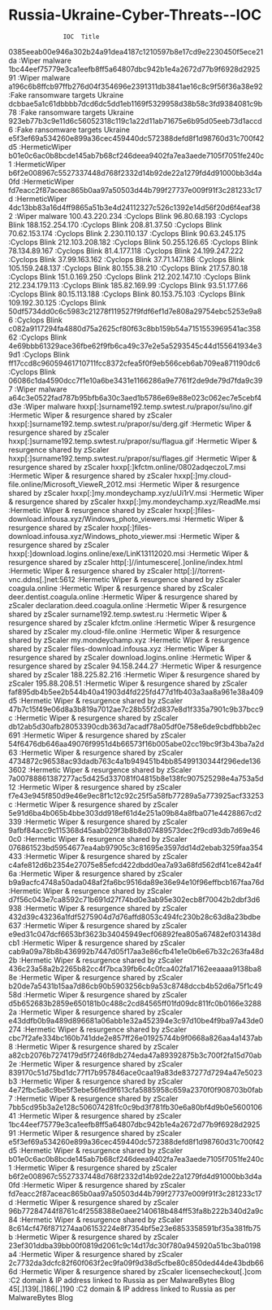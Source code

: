 # Russia-Ukraine-Cyber-Threats--IOC

                   IOC	Title
0385eeab00e946a302b24a91dea4187c1210597b8e17cd9e2230450f5ece21da     :Wiper malware
1bc44eef75779e3ca1eefb8ff5a64807dbc942b1e4a2672d77b9f6928d292591	   :Wiper malware
a196c6b8ffcb97ffb276d04f354696e2391311db3841ae16c8c9f56f36a38e92	   :Fake ransomware targets Ukraine
dcbbae5a1c61dbbbb7dcd6dc5dd1eb1169f5329958d38b58c3fd9384081c9b78	   :Fake ransomware targets Ukraine
923eb77b3c9e11d6c56052318c119c1a22d11ab71675e6b95d05eeb73d1accd6     :Fake ransomware targets Ukraine
e5f3ef69a534260e899a36cec459440dc572388defd8f1d98760d31c700f42d5	   :HermeticWiper
b01e0c6ac0b8bcde145ab7b68cf246deea9402fa7ea3aede7105f7051fe240c1	   :HermeticWiper
b6f2e008967c5527337448d768f2332d14b92de22a1279fd4d91000bb3d4a0fd	   :HermeticWiper
fd7eacc2f87aceac865b0aa97a50503d44b799f27737e009f91f3c281233c17d	   :HermeticWiper
4dc13bb83a16d4ff9865a51b3e4d24112327c526c1392e14d56f20d6f4eaf382	   :Wiper malware
100.43.220.234	    :Cyclops Blink
96.80.68.193	:Cyclops Blink
188.152.254.170	:Cyclops Blink
208.81.37.50	:Cyclops Blink
70.62.153.174	:Cyclops Blink
2.230.110.137	:Cyclops Blink
90.63.245.175	:Cyclops Blink
212.103.208.182	:Cyclops Blink
50.255.126.65	:Cyclops Blink
78.134.89.167	:Cyclops Blink
81.4.177.118	:Cyclops Blink
24.199.247.222	:Cyclops Blink
37.99.163.162	:Cyclops Blink
37.71.147.186	:Cyclops Blink
105.159.248.137	:Cyclops Blink
80.155.38.210	:Cyclops Blink
217.57.80.18	:Cyclops Blink
151.0.169.250	:Cyclops Blink
212.202.147.10	:Cyclops Blink
212.234.179.113	:Cyclops Blink
185.82.169.99	:Cyclops Blink
93.51.177.66	:Cyclops Blink
80.15.113.188	:Cyclops Blink
80.153.75.103	:Cyclops Blink
109.192.30.125	:Cyclops Blink
50df5734dd0c6c5983c21278f119527f9fdf6ef1d7e808a29754ebc5253e9a86	:Cyclops Blink
c082a9117294fa4880d75a2625cf80f63c8bb159b54a7151553969541ac35862	:Cyclops Blink
4e69bbb61329ace36fbe62f9fb6ca49c37e2e5a5293545c44d155641934e39d1	:Cyclops Blink
ff17ccd8c96059461710711fcc8372cfea5f0f9eb566ceb6ab709ea871190dc6	:Cyclops Blink
06086c1da4590dcc7f1e10a6be3431e1166286a9e7761f2de9de79d7fda9c397	:Wiper malware
a64c3e0522fad787b95bfb6a30c3aed1b5786e69e88e023c062ec7e5cebf4d3e	:Wiper malware
hxxp[:]surname192.temp.swtest.ru/prapor/su/ino.gif	:Hermetic Wiper & resurgence shared by zScaler
hxxp[:]surname192.temp.swtest.ru/prapor/su/derg.gif	:Hermetic Wiper & resurgence shared by zScaler
hxxp[:]surname192.temp.swtest.ru/prapor/su/flagua.gif	:Hermetic Wiper & resurgence shared by zScaler
hxxp[:]surname192.temp.swtest.ru/prapor/su/flages.gif	:Hermetic Wiper & resurgence shared by zScaler
hxxp[:]kfctm.online/0802adqeczoL7.msi	:Hermetic Wiper & resurgence shared by zScaler
hxxp[:]my.cloud-file.online/Microsoft_VieweR_2012.msi	:Hermetic Wiper & resurgence shared by zScaler
hxxp[:]my.mondeychamp.xyz/uUi1rV.msi	:Hermetic Wiper & resurgence shared by zScaler
hxxp[:]my.mondeychamp.xyz/ReadMe.msi	:Hermetic Wiper & resurgence shared by zScaler
hxxp[:]files-download.infousa.xyz/Windows_photo_viewers.msi	:Hermetic Wiper & resurgence shared by zScaler
hxxp[:]files-download.infousa.xyz/Windows_photo_viewer.msi	:Hermetic Wiper & resurgence shared by zScaler
hxxp[:]download.logins.online/exe/LinK13112020.msi	:Hermetic Wiper & resurgence shared by zScaler
http[:]//intumescere[.]online/index.html	:Hermetic Wiper & resurgence shared by zScaler
http[:]//torrent-vnc.ddns[.]net:5612	:Hermetic Wiper & resurgence shared by zScaler
coagula.online	:Hermetic Wiper & resurgence shared by zScaler
deer.dentist.coagula.online	:Hermetic Wiper & resurgence shared by zScaler
declaration.deed.coagula.online	:Hermetic Wiper & resurgence shared by zScaler
surname192.temp.swtest.ru	:Hermetic Wiper & resurgence shared by zScaler
kfctm.online	:Hermetic Wiper & resurgence shared by zScaler
my.cloud-file.online	:Hermetic Wiper & resurgence shared by zScaler
my.mondeychamp.xyz	:Hermetic Wiper & resurgence shared by zScaler
files-download.infousa.xyz	:Hermetic Wiper & resurgence shared by zScaler
download.logins.online	:Hermetic Wiper & resurgence shared by zScaler
94.158.244.27	:Hermetic Wiper & resurgence shared by zScaler
188.225.82.216	:Hermetic Wiper & resurgence shared by zScaler
195.88.208.51	:Hermetic Wiper & resurgence shared by zScaler
faf895db4b5ee2b544b40a41903d4fd225fd477d1fb403a3aa8a961e38a409d5	:Hermetic Wiper & resurgence shared by zScaler
47b7c15f49e06d8a3b819a7012ae7c28b55f2d837e8d1f335a7901c9b37bcc9c	:Hermetic Wiper & resurgence shared by zScaler
db12ab5d30afb28053390cdb363d7acadf78a05df0e758e6de9cbdfbbb2ec691	:Hermetic Wiper & resurgence shared by zScaler
54f6476db646aa49076f9951d4b66573f16b005abe02cc19bc9f3b43ba7a2d63	:Hermetic Wiper & resurgence shared by zScaler
4734872c96538ac93dadb763c4a1b949451b4bb85499130344f296ede1363602	:Hermetic Wiper & resurgence shared by zScaler
7a00788861387277ac5d425d337081f04815b8e138fc907525298e4a753a5d12	:Hermetic Wiper & resurgence shared by zScaler
f7e43e945f850d9e46e9ec8f1c12c92c25f5a58fb77289a5a773925acf33253c	:Hermetic Wiper & resurgence shared by zScaler
5e91d6ba4b065b4bbe303dd918ef61d4e251a09b84a8fba071e4428867cd2339	:Hermetic Wiper & resurgence shared by zScaler
9afbf84acc9c115368d45aab029f3b8b8d07489573dec2f9cd93db7d69e460c0	:Hermetic Wiper & resurgence shared by zScaler
076861523bd5954677ea4ab97905c3c81695e3597dd14d2ebab3259faa354433	:Hermetic Wiper & resurgence shared by zScaler
c4afe812d6b2354e27075e85efcd422dbdd0ea7a93a68fd562df41ce842a4f6a	:Hermetic Wiper & resurgence shared by zScaler
b9a9acfc4748a50ada048af2fa6bc9516da89e36e94e10f96effbcb167faa76d	:Hermetic Wiper & resurgence shared by zScaler
d7f56c043e7ca8592c71b691d27f74bd0e3ab95e302ecb8f70042b2dbf3d6938	:Hermetic Wiper & resurgence shared by zScaler
432d39c43236a1fdf5275904d7d76affd8053c494fc230b28c63d8a23bdbe637	:Hermetic Wiper & resurgence shared by zScaler
e9ed31c047dcf6653bf3623b34045949ecf06892fea805a67482ef031438dcb1	:Hermetic Wiper & resurgence shared by zScaler
cab9a09a78b8b436992b7447d05f17aa3e86cfb41e1e0b6e67b32c263fa48d2b	:Hermetic Wiper & resurgence shared by zScaler
436c23a58a2b2265b82cc4f7bca39fb6c4c0fca402fa17162eeaaaa9138ba88e	:Hermetic Wiper & resurgence shared by zScaler
b20de7a5431b15aa7d86cb90b5903256cb9a53c8748dccb4b52d6a75f1c4958d	:Hermetic Wiper & resurgence shared by zScaler
d5b652683b2859e650181b0c488c2cd84565ff01fd09dc811fc0b0166e32882a	:Hermetic Wiper & resurgence shared by zScaler
e43ddfb0b9a489d896681a06abb1e32a452394e3c97d10be4f9ba97a43de0274	:Hermetic Wiper & resurgence shared by zScaler
cbc7f2afe334bc160b741dde2e857ff26e01925744b9f0668a826aa4a1437ab8	:Hermetic Wiper & resurgence shared by zScaler
a82cb2076b7274179d5f7246f8db274eda47a89392875b3c700f2fa15d70ab2e	:Hermetic Wiper & resurgence shared by zScaler
839170c51d75bd1dc77f17b957846ace0caa19a83de837277d7294a47e5023b3	:Hermetic Wiper & resurgence shared by zScaler
4e72fbc5a8c9be5f3ebe56fed9f613cfa5885958c659a2370f0f908703b0fab7	:Hermetic Wiper & resurgence shared by zScaler
7bb5cd95b3a2e128c506074281fc0c9bd3f781fb30e6a80bf4d9b0e560010641	:Hermetic Wiper & resurgence shared by zScaler
1bc44eef75779e3ca1eefb8ff5a64807dbc942b1e4a2672d77b9f6928d292591	:Hermetic Wiper & resurgence shared by zScaler
e5f3ef69a534260e899a36cec459440dc572388defd8f1d98760d31c700f42d5	:Hermetic Wiper & resurgence shared by zScaler
b01e0c6ac0b8bcde145ab7b68cf246deea9402fa7ea3aede7105f7051fe240c1	:Hermetic Wiper & resurgence shared by zScaler
b6f2e008967c5527337448d768f2332d14b92de22a1279fd4d91000bb3d4a0fd	:Hermetic Wiper & resurgence shared by zScaler
fd7eacc2f87aceac865b0aa97a50503d44b799f27737e009f91f3c281233c17d	:Hermetic Wiper & resurgence shared by zScaler
96b77284744f8761c4f2558388e0aee2140618b484ff53fa8b222b340d2a9c84	:Hermetic Wiper & resurgence shared by zScaler
8c614cf476f871274aa06153224e8f7354bf5e23e6853358591bf35a381fb75b	:Hermetic Wiper & resurgence shared by zScaler
23ef301ddba39bb00f0819d2061c9c14d17dc30f780a945920a51bc3ba0198a4	:Hermetic Wiper & resurgence shared by zScaler
2c7732da3dcfc82f60f063f2ec9fa09f9d38d5cfbe80c850ded44de43bdb666d	:Hermetic Wiper & resurgence shared by zScaler
licensecheckout[.]com	:C2 domain & IP address linked to Russia as per MalwareBytes Blog
45[.]139[.]186[.]190	:C2 domain & IP address linked to Russia as per MalwareBytes Blog
